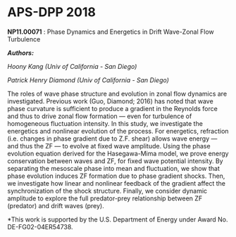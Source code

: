 # APS-DPP 2018

**NP11.00071** : Phase Dynamics and Energetics in Drift Wave-Zonal Flow Turbulence

***Authors:***

*Hoony Kang
(Univ of California - San Diego)*

*Patrick Henry Diamond
(Univ of California - San Diego)*

The roles of wave phase structure and evolution in zonal flow dynamics are investigated. Previous work (Guo, Diamond; 2016) has noted that wave phase curvature is sufficient to produce a gradient in the Reynolds force and thus to drive zonal flow formation — even for turbulence of homogeneous fluctuation intensity. In this study, we investigate the energetics and nonlinear evolution of the process. For energetics, refraction (i.e. changes in phase gradient due to Z.F. shear) allows wave energy — and thus the ZF — to evolve at fixed wave amplitude. Using the phase evolution equation derived for the Hasegawa-Mima model, we prove energy conservation between waves and ZF, for fixed wave potential intensity. By separating the mesoscale phase into mean and fluctuation, we show that phase evolution induces ZF formation due to phase gradient shocks. Then, we investigate how linear and nonlinear feedback of the gradient affect the synchronization of the shock structure. Finally, we consider dynamic amplitude to explore the full predator-prey relationship between ZF (predator) and drift waves (prey).

*This work is supported by the U.S. Department of Energy under Award No. DE-FG02-04ER54738.
